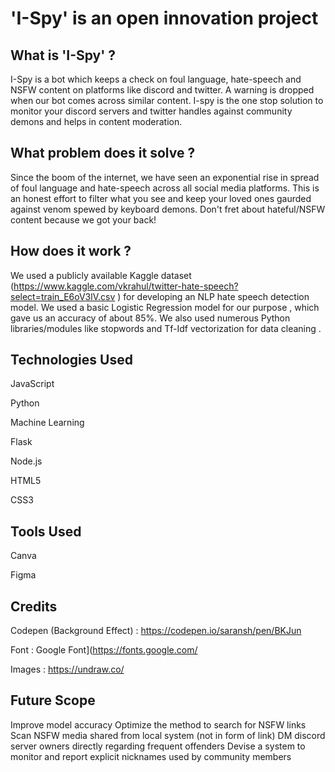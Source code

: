 # 'I-Spy' is an open innovation project

## What is 'I-Spy' ?
I-Spy is a bot which keeps a check on foul language, hate-speech and NSFW content on platforms like discord and twitter.
A warning is dropped when our bot comes across similar content.
I-spy is the one stop solution to monitor your discord servers and twitter handles against community demons and helps in content moderation.


## What problem does it solve ?
Since the boom of the internet, we have seen an exponential rise in spread of foul language and hate-speech across all social media platforms. This is an honest effort to 
filter what you see and keep your loved ones gaurded against venom spewed by keyboard demons. Don't fret about hateful/NSFW content because we got your back! 

## How does it work ?
We used a publicly available Kaggle dataset (https://www.kaggle.com/vkrahul/twitter-hate-speech?select=train_E6oV3lV.csv ) for developing an 
NLP hate speech detection model. We used a basic Logistic Regression model for our purpose , which gave us an accuracy of about 85%. We also used numerous Python
libraries/modules like stopwords and Tf-Idf vectorization for data cleaning .

## Technologies Used
JavaScript

Python

Machine Learning

Flask

Node.js

HTML5

CSS3

## Tools Used
Canva

Figma



## Credits
Codepen (Background Effect) : https://codepen.io/saransh/pen/BKJun

Font : Google Font](https://fonts.google.com/

Images : https://undraw.co/

## Future Scope
Improve model accuracy
Optimize the method to search for NSFW links
Scan NSFW media shared from local system (not in form of link)
DM discord server owners directly regarding frequent offenders
Devise a system to monitor and report explicit nicknames used by community members





